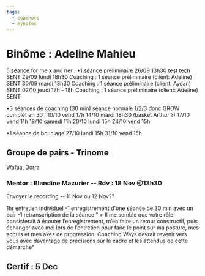 ```yaml
---
tags:
  - coachpro
  - mynotes
---
```

# Binôme : Adeline Mahieu
5 séance for me x and her : 
•1 séance préliminaire
26/09 13h30 test tech SENT
29/09 lundi 18h30 Coaching : 1 séance préliminaire (client: Adeline) SENT
30/09 mardi 18h30 Coaching : 1 séance préliminaire (client: Aydan) SENT
02/10 jeudi 17h - 18h Coaching : 1 séance préliminaire (client: Adeline) SENT

•3 séances de coaching (30 min) 
séance normale 1/2/3 donc GROW complet en 30 '
10/10 vend 17h
14/10 mardi 18h30 (basket Arthur ?)
17/10 vend 11h
18/10 samedi 11h
20/10 lundi 15h
24/10 vend 15h

•1 séance de bouclage
27/10 lundi 15h
31/10 vend 15h



## Groupe de pairs - Trinome

Wafaa, Dorra


### Mentor : Blandine Mazurier  -- Rdv : 18 Nov @13h30
Envoyer le recording -- 11 Nov ou 12 Nov??


1hr entretien individuel
-1 enregistrement d'une séance de 30 min avec un pair
-1 retranscription de la séance
" > Il me semble que votre rôle consisterait à écouter l’enregistrement, m’en faire un retour constructif, puis échanger avec moi lors de l’entretien pour faire le point sur ma posture, mes acquis et mes axes de progression. Coaching Ways devrait revenir vers vous avec davantage de précisions sur le cadre et les attendus de cette démarche"



## Certif : 5 Dec
